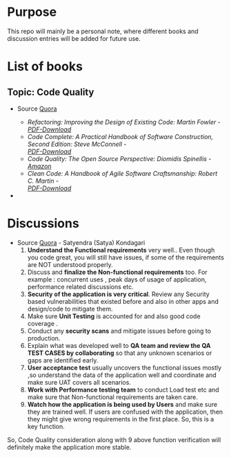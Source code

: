 # Purpose
This repo will mainly be a personal note, where different books and discussion entries will be added for future use.


# List of books
## Topic: Code Quality
* Source [Quora](https://www.quora.com/What-are-some-good-books-about-code-quality)
  * _Refactoring: Improving the Design of Existing Code: Martin Fowler_ -<br> _[PDF-Download](https://www.csie.ntu.edu.tw/~r95004/Refactoring_improving_the_design_of_existing_code.pdf)_
  * _Code Complete: A Practical Handbook of Software Construction, Second Edition: Steve McConnell_ -<br> _[PDF-Download](http://aroma.vn/web/wp-content/uploads/2016/11/code-complete-2nd-edition-v413hav.pdf)_
  * _Code Quality: The Open Source Perspective: Diomidis Spinellis_ - <br> _[Amazon](https://www.amazon.com/gp/product/0321166078/ref=as_li_tl?camp=1789&creative=9325&creativeASIN=0321166078&ie=UTF8&linkCode=as2&linkId=YEMB3NJPSFIMX6ZR&tag=croc03-20)_
  * _Clean Code: A Handbook of Agile Software Craftsmanship: Robert C. Martin_ -<br> _[PDF-Download](https://www.investigatii.md/uploads/resurse/Clean_Code.pdf)_
  
 *
# Discussions
* Source [Quora](https://www.quora.com/What-are-some-good-books-about-code-quality) - Satyendra (Satya) Kondagari
  1. **Understand the Functional requirements** very well.. Even though you code great, you will still have issues, if some of the      requirements are NOT understood properly.
  2. Discuss and **finalize the Non-functional requirements** too. For example : concurrent uses , peak days of usage of application, performance related discussions etc.
  3. **Security of the application is very critical**. Review any Security based vulnerabilities that existed before and also in other apps and design/code to mitigate them.
  4. Make sure **Unit Testing** is accounted for and also good code coverage .
  5. Conduct any **security scans** and mitigate issues before going to production.
  6. Explain what was developed well to **QA team and review the QA TEST CASES by collaborating** so that any unknown scenarios or gaps are identified early.
  7. **User acceptance test** usually uncovers the functional issues mostly ,so understand the data of the application well and coordinate and make sure UAT covers all scenarios.
  8. **Work with Performance testing team** to conduct Load test etc and make sure that Non-functional requirements are taken care.
  9. **Watch how the application is being used by Users** and make sure they are trained well. If users are confused with the application, then they might give wrong requirements in the first place. So, this is a key function.

So, Code Quality consideration along with 9 above function verification will definitely make the application more stable.
